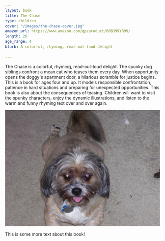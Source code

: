 ```yaml
---
layout: book
title: The Chase
type: children
cover: "/images/the-chase-cover.jpg"
amazon_url: https://www.amazon.com/gp/product/B0B399YR99/
length: 26
age_range: 4
blurb: A colorful, rhyming, read-out-loud delight

---
```

The Chase is a colorful, rhyming, read-out-loud delight. The spunky dog siblings confront a mean cat who teases them every day. When opportunity opens the doggy's apartment door, a hilarious scramble for justice begins. This is a book for ages four and up. It models responsible confrontation, patience in hard situations and preparing for unexpected opportunities. This book is also about the consequences of teasing. Children will want to visit the spunky characters, enjoy the dynamic illustrations, and listen to the warm and funny rhyming text over and over again.

![](/images/2022/11/100_0955.jpg)

This is some more text about this book!
